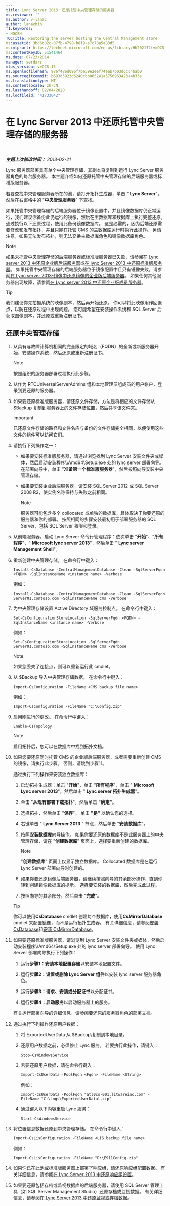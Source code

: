 ```yaml
---
title: Lync Server 2013：还原托管中央管理存储的服务器
ms.reviewer: ''
ms.author: v-lanac
author: lanachin
f1.keywords:
- NOCSH
TOCTitle: Restoring the server hosting the Central Management store
ms:assetid: 3bd6c82c-07fb-4798-b8f9-e7c78a5a83d5
ms:mtpsurl: https://technet.microsoft.com/en-us/library/Hh202172(v=OCS.15)
ms:contentKeyID: 51541464
ms.date: 07/23/2014
manager: serdars
mtps_version: v=OCS.15
ms.openlocfilehash: 976f486d096f7be59e2eef74eab7b03d6cc4bab0
ms.sourcegitcommit: b693d5923d6240cbb865241a5750963423a4b33e
ms.translationtype: MT
ms.contentlocale: zh-CN
ms.lasthandoff: 02/04/2020
ms.locfileid: "41733042"
---
```

<div data-xmlns="http://www.w3.org/1999/xhtml">

<div class="topic" data-xmlns="http://www.w3.org/1999/xhtml" data-msxsl="urn:schemas-microsoft-com:xslt" data-cs="http://msdn.microsoft.com/en-us/">

<div data-asp="http://msdn2.microsoft.com/asp">

# <a name="restoring-the-server-hosting-the-central-management-store-in-lync-server-2013"></a>在 Lync Server 2013 中还原托管中央管理存储的服务器

</div>

<div id="mainSection">

<div id="mainBody">

<span> </span>

_**主题上次修改时间：** 2013-02-21_

Lync 服务器部署具有单个中央管理存储，其副本将复制到运行 Lync Server 服务器角色的每台服务器。 本主题介绍如何还原托管中央管理存储的后端服务器或标准版服务器。

若要查找中央管理服务器所在的池，请打开拓扑生成器，单击 " **Lync Server**"，然后在右窗格中的 "**中央管理服务器**" 下查找。

如果托管中央管理存储的后端服务器位于镜像设置中，并且镜像数据库仍正常运行，我们建议你备份此仍运行的镜像，然后在主数据库和数据库上执行完整还原。通过执行以下还原过程，使用此备份镜像数据库。 这是必需的，因为后端还原需要修改和发布拓扑，并且只能在托管 CMS 的主数据库运行时执行此操作。 另请注意，如果无法发布拓扑，则无法交换主数据库角色和镜像数据库角色。

<div>


> [!NOTE]  
> 如果未托管中央管理存储的后端服务器或标准版服务器已失败，请参阅<A href="lync-server-2013-restoring-an-enterprise-edition-back-end-server.md">在 Lync server 2013 中还原企业版后端服务器</A>或<A href="lync-server-2013-restoring-a-standard-edition-server.md">在 lync Server 2013 中还原标准版服务器</A>。 如果托管中央管理存储的后端服务器位于镜像配置中且只有镜像失败，请参阅<A href="lync-server-2013-restoring-a-mirrored-enterprise-edition-back-end-server-mirror.md">在 Lync server 2013-镜像中还原镜像的企业版后端服务器</A>。 如果任何其他服务器出现故障，请参阅<A href="lync-server-2013-restoring-an-enterprise-edition-member-server.md">在 Lync server 2013 中还原企业版成员服务器</A>。



</div>

<div>


> [!TIP]  
> 我们建议你先拍摄系统的映像副本，然后再开始还原。 你可以将此映像用作回退点，以防在还原过程中出现问题。 您可能希望在安装操作系统和 SQL Server 后获取图像副本，并还原或重新注册证书。



</div>

<div>

## <a name="to-restore-the-central-management-store"></a>还原中央管理存储

1.  从具有与故障计算机相同的完全限定的域名（FQDN）的全新或新服务器开始，安装操作系统，然后还原或重新注册证书。
    
    <div>
    

    > [!NOTE]  
    > 按照组织的服务器部署过程执行此步骤。

    
    </div>

2.  从作为 RTCUniversalServerAdmins 组和本地管理员组成员的用户帐户，登录到要还原的服务器。

3.  如果要还原标准版服务器，请还原文件存储，方法是将相应的文件存储从 $Backup 复制到服务器上的文件存储位置，然后共享该文件夹。
    
    <div>
    

    > [!IMPORTANT]  
    > 已还原文件存储的路径和文件名应与备份的文件存储完全相同，以便使用这些文件的组件可以访问它们。

    
    </div>

4.  请执行下列操作之一：
    
      - 如果要安装标准版服务器，请通过浏览找到 Lync Server 安装文件夹或媒体，然后启动安装程序\\\\Amd64\\Setup.exe 处的 lync server 部署向导。 在部署向导中，单击 "**准备第一个标准版服务器**"，然后按照向导安装中央管理存储。
    
      - 如果要安装企业后端服务器，请安装 SQL Server 2012 或 SQL Server 2008 R2，使实例名称保持与失败之前相同。
        
        <div>
        

        > [!NOTE]  
        > 服务器可能包含多个 collocated 或单独的数据库，具体取决于你要还原的服务器和你的部署。 按照相同的步骤安装最初用于部署服务器的 SQL Server，包括 SQL Server 权限和登录。

        
        </div>

5.  从前端服务器，启动 Lync Server 命令行管理程序：依次单击 "**开始**"、"**所有程序**"、" **Microsoft lync server 2013**"，然后单击 " **Lync server Management Shell**"。

6.  重新创建中央管理存储。 在命令行中键入：
    
        Install-CsDatabase -CentralManagementDatabase -Clean -SqlServerFqdn <FQDN> -SqlInstanceName <instance name> -Verbose
    
    例如：
    
        Install-CsDatabase -CentralManagementDatabase -Clean -SqlServerFqdn Server01.contoso.com -SqlInstanceName cms -Verbose

7.  为中央管理存储设置 Active Directory 域服务控制点。 在命令行中键入：
    
        Set-CsConfigurationStoreLocation -SqlServerFqdn <FQDN> -SqlInstanceName <instance name> -Verbose
    
    例如：
    
        Set-CsConfigurationStoreLocation -SqlServerFqdn Server01.contoso.com -SqlInstanceName cms -Verbose
    
    <div>
    

    > [!NOTE]  
    > 如果您丢失了连接点，则可以重新运行此 cmdlet。

    
    </div>

8.  从 $Backup 导入中央管理存储数据。 在命令行中键入：
    
        Import-CsConfiguration -FileName <CMS backup file name>
    
    例如：
    
        Import-CsConfiguration -FileName "C:\Config.zip"

9.  启用刚进行的更改。 在命令行中键入：
    
        Enable-CsTopology
    
    <div>
    

    > [!NOTE]  
    > 启用拓扑后，您可以在数据库中找到拓扑文档。

    
    </div>

10. 如果您要还原同时托管 CMS 的企业版后端服务器，或者需要重新创建 CMS 的镜像，请执行此步骤。 否则，请跳到步骤11。
    
    通过执行下列操作来安装独立数据库：
    
    1.  启动拓扑生成器：单击 "**开始**"，单击 "**所有程序**"，单击 " **Microsoft Lync server 2013**"，然后单击 " **Lync server 拓扑生成器**"。
    
    2.  单击 "**从现有部署下载拓扑**"，然后单击 **"确定"**。
    
    3.  选择拓扑，然后单击 "**保存**"。 单击 **"是"** 以确认您的选择。
    
    4.  右键单击 " **Lync Server 2013** " 节点，然后单击 "**安装数据库**"。
    
    5.  按照**安装数据库**向导操作。 如果你要还原的数据库不是此服务器上的中央管理存储，请在 "**创建数据库**" 页面上，选择要重新创建的数据库。
        
        <div>
        

        > [!NOTE]  
        > "<STRONG>创建数据库</STRONG>" 页面上仅显示独立数据库。 Collocated 数据库是在运行 Lync Server 部署向导时创建的。

        
        </div>
    
    6.  如果你要还原镜像后端服务器，请继续按照向导的其余部分操作，直到你转到创建镜像数据库的提示。 选择要安装的数据库，然后完成此过程。
    
    7.  按照向导的其余部分，然后单击 "**完成**"。
    
    <div>
    

    > [!TIP]  
    > 你可以使用<STRONG>CsDatabase</STRONG> cmdlet 创建每个数据库，使用<STRONG>CsMirrorDatabase</STRONG> cmdlet 来配置镜像，而不是运行拓扑生成器。 有关详细信息，请参阅<A href="https://docs.microsoft.com/powershell/module/skype/Install-CsDatabase">安装 CsDatabase</A>和<A href="https://docs.microsoft.com/powershell/module/skype/Install-CsMirrorDatabase">安装 CsMirrorDatabase</A>。

    
    </div>

11. 如果要还原标准版服务器，请浏览到 Lync Server 安装文件夹或媒体，然后启动安装程序\\\\Amd64\\Setup.exe 处的 lync server 部署向导。 使用 Lync Server 部署向导执行下列操作：
    
    1.  运行**步骤1：安装本地配置存储**以安装本地配置文件。
    
    2.  运行**步骤2：设置或删除 Lync Server 组件**以安装 lync server 服务器角色。
    
    3.  运行**步骤3：请求、安装或分配证书**以分配证书。
    
    4.  运行**步骤4：启动服务**以启动服务器上的服务。
    
    有关运行部署向导的详细信息，请参阅要还原的服务器角色的部署文档。

12. 通过执行下列操作还原用户数据：
    
    1.  将 ExportedUserData 从 $Backup\\复制到本地目录。
    
    2.  还原用户数据之前，必须停止 Lync 服务。 若要执行此操作，请键入：
        
            Stop-CsWindowsService
    
    3.  若要还原用户数据，请在命令行键入：
        
            Import-CsUserData -PoolFqdn <Fqdn> -FileName <String>
        
        例如：
        
            Import-CsUserData -PoolFqdn "atl0cs-001.litwareinc.com" -FileName "C:\Logs\ExportedUserDatal.zip"
    
    4.  通过键入以下内容重启 Lync 服务：
        
            Start-CsWindowsService

13. 将位置信息数据还原到中央管理存储。 在命令行中键入：
    
        Import-CsLisConfiguration -FileName <LIS backup file name>
    
    例如：
    
        Import-CsLisConfiguration -FileName "D:\E911Config.zip"

14. 如果你已在此池或标准版服务器上部署了响应组，请还原响应组配置数据。 有关详细信息，请参阅[在 Lync Server 2013 中还原响应组设置](lync-server-2013-restoring-response-group-settings.md)。

15. 如果要还原包括存档或监视数据库的后端服务器，请使用 SQL Server 管理工具（如 SQL Server Management Studio）还原存档或监视数据。 有关详细信息，请参阅[在 Lync Server 2013 中还原监视或存档数据](lync-server-2013-restoring-monitoring-or-archiving-data.md)。

</div>

</div>

<span> </span>

</div>

</div>

</div>

